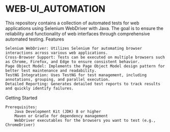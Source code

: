 # WEB-UI_AUTOMATION
This repository contains a collection of automated tests for web applications using Selenium WebDriver with Java. The goal is to ensure the reliability and functionality of web interfaces through comprehensive automated testing.
Features

    Selenium WebDriver: Utilizes Selenium for automating browser interactions across various web applications.
    Cross-Browser Support: Tests can be executed on multiple browsers such as Chrome, Firefox, and Edge to ensure consistent behavior.
    Page Object Model: Implements the Page Object Model design pattern for better test maintenance and readability.
    TestNG Integration: Uses TestNG for test management, including annotations, grouping, and parallel execution.
    Detailed Reporting: Generates detailed test reports to track results and quickly identify failures.

Getting Started

    Prerequisites:
        Java Development Kit (JDK) 8 or higher
        Maven or Gradle for dependency management
        WebDriver executables for the browsers you want to test (e.g., ChromeDriver)
